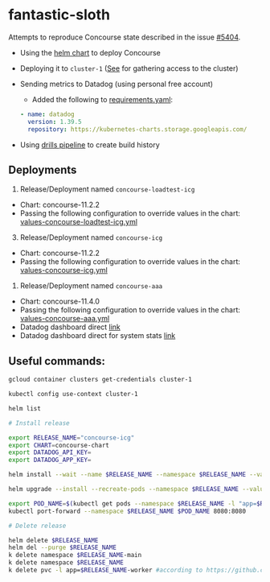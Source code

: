 # fantastic-sloth

Attempts to reproduce Concourse state described in the issue [#5404](https://github.com/concourse/concourse/issues/5404).

- Using the [helm chart](https://github.com/concourse/concourse-chart) to deploy Concourse
- Deploying it to `cluster-1` ([See](https://github.com/concourse/hush-house#gathering-acccess-to-the-cluster) for gathering access to the cluster)
- Sending metrics to Datadog (using personal free account)
	* Added the following to [requirements.yaml](https://github.com/concourse/concourse-chart/blob/master/requirements.yaml):

	```yaml
    - name: datadog
      version: 1.39.5
      repository: https://kubernetes-charts.storage.googleapis.com/
	```

- Using [drills pipeline](https://github.com/concourse/drills/blob/master/longevity/lidar-test) to create build history

## Deployments

1. Release/Deployment named `concourse-loadtest-icg`

- Chart: concourse-11.2.2
- Passing the following configuration to override values in the chart: [values-concourse-loadtest-icg.yml](values-concourse-loadtest-icg.yml)

3. Release/Deployment named `concourse-icg`

- Chart: concourse-11.2.2
- Passing the following configuration to override values in the chart: [values-concourse-icg.yml](values-concourse-icg.yml)

1. Release/Deployment named `concourse-aaa`

- Chart: concourse-11.4.0
- Passing the following configuration to override values in the chart: [values-concourse-aaa.yml](values-concourse-aaa.yml)
- Datadog dashboard direct [link](https://p.datadoghq.com/sb/2x0hq9m0hhctg8bs-d5cf9399959fea9e3ad32cfacb143795)
- Datadog dashboard direct for system stats [link](https://p.datadoghq.com/sb/2x0hq9m0hhctg8bs-1703e3e96d3747d1121718790e10923a)

## Useful commands:

```bash
gcloud container clusters get-credentials cluster-1

kubectl config use-context cluster-1

helm list

# Install release

export RELEASE_NAME="concourse-icg"
export CHART=concourse-chart
export DATADOG_API_KEY=
export DATADOG_APP_KEY=

helm install --wait --name $RELEASE_NAME --namespace $RELEASE_NAME --values values-$RELEASE_NAME.yml $CHART

helm upgrade --install --recreate-pods --namespace $RELEASE_NAME --values values-$RELEASE_NAME.yml $RELEASE_NAME $CHART

export POD_NAME=$(kubectl get pods --namespace $RELEASE_NAME -l "app=$RELEASE_NAME-web" -o jsonpath="{.items[0].metadata.name}") && \
kubectl port-forward --namespace $RELEASE_NAME $POD_NAME 8080:8080

# Delete release

helm delete $RELEASE_NAME
helm del --purge $RELEASE_NAME
k delete namespace $RELEASE_NAME-main
k delete namespace $RELEASE_NAME
k delete pvc -l app=$RELEASE_NAME-worker #according to https://github.com/concourse/concourse-chart/blob/master/README.md#cleanup-orphaned-persistent-volumes

```
